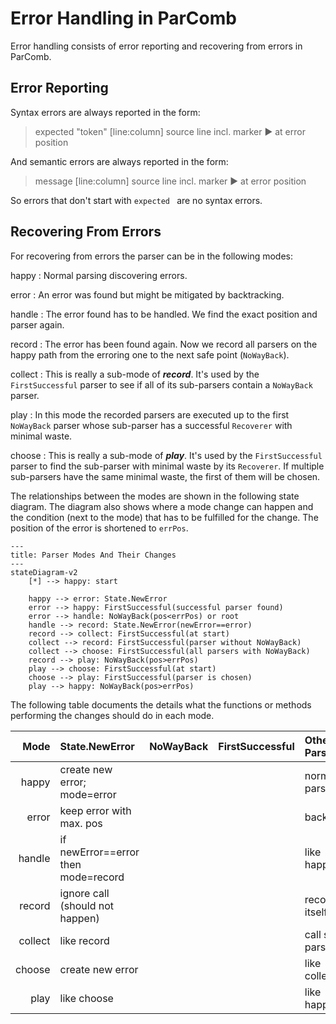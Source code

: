 # Error Handling in ParComb

Error handling consists of error reporting and
recovering from errors in ParComb.

## Error Reporting

Syntax errors are always reported in the form:
> expected "token" [line:column] source line incl. marker ▶ at error position

And semantic errors are always reported in the form:
> message [line:column] source line incl. marker ▶ at error position

So errors that don't start with `expected ` are no syntax errors.

## Recovering From Errors

For recovering from errors the parser can be in the following modes:

happy
: Normal parsing discovering errors.

error
: An error was found but might be mitigated by backtracking.

handle
: The error found has to be handled.
  We find the exact position and parser again.

record
: The error has been found again. Now we record all parsers
  on the happy path from the erroring one to the next
  safe point (`NoWayBack`).

collect
: This is really a sub-mode of **_record_**.
  It's used by the `FirstSuccessful` parser to see if
  all of its sub-parsers contain a `NoWayBack` parser.

play
: In this mode the recorded parsers are executed up to the
  first `NoWayBack` parser whose sub-parser has a successful
  `Recoverer` with minimal waste.

choose
: This is really a sub-mode of **_play_**.
  It's used by the `FirstSuccessful` parser to find the
  sub-parser with minimal waste by its `Recoverer`.
  If multiple sub-parsers have the same minimal waste,
  the first of them will be chosen.

The relationships between the modes are shown in the following
state diagram.
The diagram also shows where a mode change can happen and the condition
(next to the mode) that has to be fulfilled for the change.
The position of the error is shortened to `errPos`.

```mermaid
---
title: Parser Modes And Their Changes
---
stateDiagram-v2
    [*] --> happy: start

    happy --> error: State.NewError
    error --> happy: FirstSuccessful(successful parser found)
    error --> handle: NoWayBack(pos<errPos) or root
    handle --> record: State.NewError(newError==error)
    record --> collect: FirstSuccessful(at start)
    collect --> record: FirstSuccessful(parser without NoWayBack)
    collect --> choose: FirstSuccessful(all parsers with NoWayBack)
    record --> play: NoWayBack(pos>errPos)
    play --> choose: FirstSuccessful(at start)
    choose --> play: FirstSuccessful(parser is chosen)
    play --> happy: NoWayBack(pos>errPos)
```

The following table documents the details what the functions or
methods performing the changes should do in each mode.

|    Mode | State.NewError                      | NoWayBack | FirstSuccessful | Other Parsers   |
|--------:|:------------------------------------|:--------- |:--------------- |:----------------|
|   happy | create new error; mode=error        | | | normal parsing  |
|   error | keep error with max. pos            | | | backtrack       |
|  handle | if newError==error then mode=record | | | like happy      |
|  record | ignore call (should not happen)     | | | records itself  |
| collect | like record                         | | | call sub-parser |
|  choose | create new error                    | | | like collect    |
|    play | like choose                         | | | like happy      |

